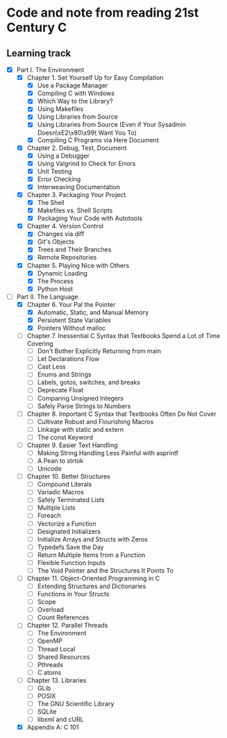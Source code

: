 # Code and note from reading 21st Century C

## Learning track

- [x] Part I. The Environment
  - [x] Chapter 1. Set Yourself Up for Easy Compilation
    - [x] Use a Package Manager
    - [x] Compiling C with Windows
    - [x] Which Way to the Library?
    - [x] Using Makefiles
    - [x] Using Libraries from Source
    - [x] Using Libraries from Source (Even if Your Sysadmin Doesn\xE2\x80\x99t Want You To)
    - [x] Compiling C Programs via Here Document
  - [x] Chapter 2. Debug, Test, Document
    - [x] Using a Debugger
    - [x] Using Valgrind to Check for Errors
    - [x] Unit Testing
    - [x] Error Checking
    - [x] Interweaving Documentation
  - [x] Chapter 3. Packaging Your Project
    - [x] The Shell
    - [x] Makefiles vs. Shell Scripts
    - [x] Packaging Your Code with Autotools
  - [x] Chapter 4. Version Control
    - [x] Changes via diff
    - [x] Git's Objects
    - [x] Trees and Their Branches
    - [x] Remote Repositories
  - [x] Chapter 5. Playing Nice with Others
    - [x] Dynamic Loading
    - [x] The Process
    - [x] Python Host
- [ ] Part II. The Language
  - [x] Chapter 6. Your Pal the Pointer
    - [x] Automatic, Static, and Manual Memory
    - [x] Persistent State Variables
    - [x] Pointers Without malloc
  - [ ] Chapter 7. Inessential C Syntax that Textbooks Spend a Lot of Time Covering
    - [ ] Don't Bother Explicitly Returning from main
    - [ ] Let Declarations Flow
    - [ ] Cast Less
    - [ ] Enums and Strings
    - [ ] Labels, gotos, switches, and breaks
    - [ ] Deprecate Float
    - [ ] Comparing Unsigned Integers
    - [ ] Safely Parse Strings to Numbers
  - [ ] Chapter 8. Important C Syntax that Textbooks Often Do Not Cover
    - [ ] Cultivate Robust and Flourishing Macros
    - [ ] Linkage with static and extern
    - [ ] The const Keyword
  - [ ] Chapter 9. Easier Text Handling
    - [ ] Making String Handling Less Painful with asprintf
    - [ ] A Pean to strtok
    - [ ] Unicode
  - [ ] Chapter 10. Better Structures
    - [ ] Compound Literals
    - [ ] Variadic Macros
    - [ ] Safely Terminated Lists
    - [ ] Multiple Lists
    - [ ] Foreach
    - [ ] Vectorize a Function
    - [ ] Designated Initializers
    - [ ] Initialize Arrays and Structs with Zeros
    - [ ] Typedefs Save the Day
    - [ ] Return Multiple Items from a Function
    - [ ] Flexible Function Inputs
    - [ ] The Void Pointer and the Structures It Points To
  - [ ] Chapter 11. Object-Oriented Programming in C
    - [ ] Extending Structures and Dictionaries
    - [ ] Functions in Your Structs
    - [ ] Scope
    - [ ] Overload
    - [ ] Count References
  - [ ] Chapter 12. Parallel Threads
    - [ ] The Environment
    - [ ] OpenMP
    - [ ] Thread Local
    - [ ] Shared Resources
    - [ ] Pthreads
    - [ ] C atoms
  - [ ] Chapter 13. Libraries
    - [ ] GLib
    - [ ] POSIX
    - [ ] The GNU Scientific Library
    - [ ] SQLite
    - [ ] libxml and cURL
  - [x] Appendix A: C 101
